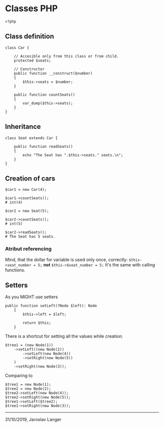 # Classes PHP

```<?php```

## Class definition

```
class Car {
    
    // Accesible only from this class or from child.
    protected $seats;
    
    // Constructor
    public function __construct($number)
    {
        $this->seats = $number;
    }

    public function countSeats()
    {
        var_dump($this->seats);
    }
}
```

## Inheritance
```
class Seat extends Car {
    
    public function readSeats()
    {
        echo "The Seat has ".$this->seats." seats.\n";
    }
}
```

## Creation of cars

```
$car1 = new Car(4);

$car1->countSeats();
# int(4)

$car2 = new Seat(5);

$car2->countSeats();
# int(5)

$car2->readSeats();
# The Seat has 5 seats.
```

### Atribut referencing 
Mind, that the dollar for variable is used only once, correctly:
```$this->seat_number = 5;```
**not**
```$this->$seat_number = 5;```
It's the same with calling functions.

## Setters

As you MIGHT use setters
```
public function setLeft(?Node $left): Node
    {
        $this->left = $left;

        return $this;
    }
```
There is a shortcut for setting all the values while creation:
```
$tree1 = (new Node(1))
	->setLeft((new Node(2))
		->setLeft(new Node(4))
		->setRight(new Node(5))
	)
	->setRight(new Node(3));
```
Comparing to 
```
$tree1 = new Node(1);
$tree2 = new Node(2);
$tree2->setLeft(new Node(4));
$tree2->setRight(new Node(5));
$tree1->setLeft($tree2);
$tree1->setRight(new Node(3));
```
---
31/10/2019, Jaroslav Langer 
